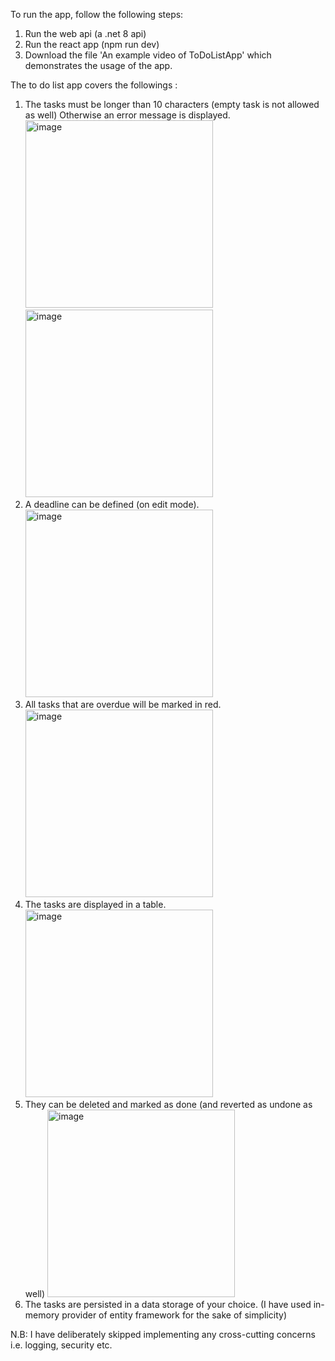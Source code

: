 To run the app, follow the following steps:

1. Run the web api (a .net 8 api)
2. Run the react app (npm run dev)
3. Download the file 'An example video of ToDoListApp' which demonstrates the usage of the app.

   
The to do list app covers the followings :

1. The tasks must be longer than 10 characters (empty task is not allowed as well) Otherwise an error message is displayed.
   <img width="300" alt="image" src="https://github.com/Nimble-nerd/ToDoListApp/assets/155387191/b9d620b9-1897-43d2-8fa9-54f604bb81d0">
   <img width="300" alt="image" src="https://github.com/Nimble-nerd/ToDoListApp/assets/155387191/ab5a21fb-633b-4d81-b2bf-fe9c2ddc339c">
3. A deadline can be defined (on edit mode).   
   <img width="300" alt="image" src="https://github.com/Nimble-nerd/ToDoListApp/assets/155387191/b0f6e0dc-f5d5-44ee-a9e7-413e0294cbd3">
4. All tasks that are overdue will be marked in red.   
   <img width="300" alt="image" src="https://github.com/Nimble-nerd/ToDoListApp/assets/155387191/74fa1a96-11c6-4efe-aa3c-9d52aa39e60b">   
5. The tasks are displayed in a table.   
   <img width="300" alt="image" src="https://github.com/Nimble-nerd/ToDoListApp/assets/155387191/8487fbb4-721b-469e-8b71-5a6e7a51fe50">
6. They can be deleted and marked as done (and reverted as undone as well)
   <img width="300" alt="image" src="https://github.com/Nimble-nerd/ToDoListApp/assets/155387191/35c432cf-0b82-466e-863e-684eadd5c94f">
7. The tasks are persisted in a data storage of your choice. (I have used in-memory provider of entity framework for the sake of simplicity)


N.B: I have deliberately skipped implementing any cross-cutting concerns i.e. logging, security etc.


